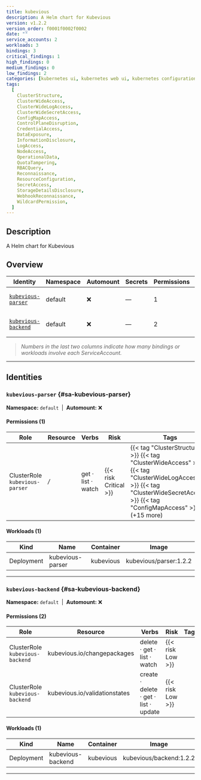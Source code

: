 ```yaml
---
title: kubevious
description: A Helm chart for Kubevious
version: v1.2.2
version_order: f0001f0002f0002
date: ""
service_accounts: 2
workloads: 3
bindings: 3
critical_findings: 1
high_findings: 0
medium_findings: 0
low_findings: 2
categories: [kubernetes ui, kubernetes web ui, kubernetes configuration checker, kubernetes validator]
tags:
  [
    ClusterStructure,
    ClusterWideAccess,
    ClusterWideLogAccess,
    ClusterWideSecretAccess,
    ConfigMapAccess,
    ControlPlaneDisruption,
    CredentialAccess,
    DataExposure,
    InformationDisclosure,
    LogAccess,
    NodeAccess,
    OperationalData,
    QuotaTampering,
    RBACQuery,
    Reconnaissance,
    ResourceConfiguration,
    SecretAccess,
    StorageDetailsDisclosure,
    WebhookReconnaissance,
    WildcardPermission,
  ]
---
```


## Description

A Helm chart for Kubevious

## Overview

| Identity                                     | Namespace | Automount | Secrets | Permissions | Workloads | Risk                    |
| -------------------------------------------- | --------- | --------- | ------- | ----------- | --------- | ----------------------- |
| [`kubevious-parser`](#sa-kubevious-parser)   | default   | ❌        | —       | 1           | 1         | {{< risk "Critical" >}} |
| [`kubevious-backend`](#sa-kubevious-backend) | default   | ❌        | —       | 2           | 1         | {{< risk "Low" >}}      |

> _Numbers in the last two columns indicate how many bindings or workloads involve each ServiceAccount._

---

## Identities

### `kubevious-parser` {#sa-kubevious-parser}

**Namespace:** `default` &nbsp;|&nbsp; **Automount:** ❌

#### Permissions (1)

| Role                           | Resource | Verbs              | Risk                  | Tags                                                                                                                                                                             |
| ------------------------------ | -------- | ------------------ | --------------------- | -------------------------------------------------------------------------------------------------------------------------------------------------------------------------------- |
| ClusterRole `kubevious-parser` | _/_      | get · list · watch | {{< risk Critical >}} | {{< tag "ClusterStructure" >}} {{< tag "ClusterWideAccess" >}} {{< tag "ClusterWideLogAccess" >}} {{< tag "ClusterWideSecretAccess" >}} {{< tag "ConfigMapAccess" >}} (+15 more) |

#### Workloads (1)

| Kind       | Name             | Container | Image                  |
| ---------- | ---------------- | --------- | ---------------------- |
| Deployment | kubevious-parser | kubevious | kubevious/parser:1.2.2 |

---

### `kubevious-backend` {#sa-kubevious-backend}

**Namespace:** `default` &nbsp;|&nbsp; **Automount:** ❌

#### Permissions (2)

| Role                            | Resource                      | Verbs                                 | Risk             | Tags |
| ------------------------------- | ----------------------------- | ------------------------------------- | ---------------- | ---- |
| ClusterRole `kubevious-backend` | kubevious.io/changepackages   | delete · get · list · watch           | {{< risk Low >}} |      |
| ClusterRole `kubevious-backend` | kubevious.io/validationstates | create · delete · get · list · update | {{< risk Low >}} |      |

#### Workloads (1)

| Kind       | Name              | Container | Image                   |
| ---------- | ----------------- | --------- | ----------------------- |
| Deployment | kubevious-backend | kubevious | kubevious/backend:1.2.2 |

---
